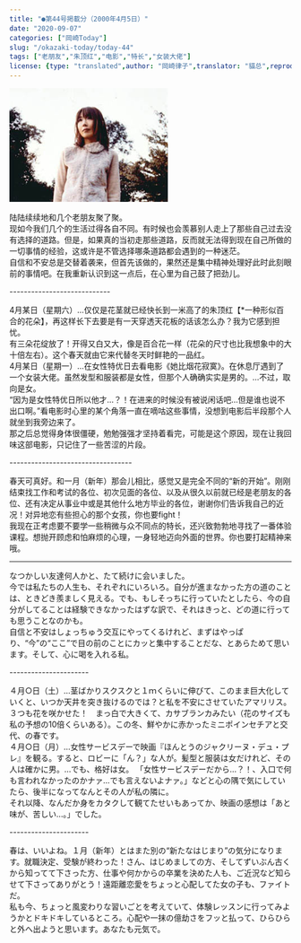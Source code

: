 ```yaml
---
title: "●第44号掲載分（2000年4月5日）"
date: "2020-09-07"
categories: ["岡崎Today"]
slug: "/okazaki-today/today-44"
tags: ["老朋友","朱顶红","电影","特长","女装大佬"]
license: {type: "translated",author: "岡崎律子",translator: "貓总",reproduced-url: "http://www.ne.jp/asahi/okazaki/book/today/today44.html",reproduced-website: "岡崎律子Book"}
---
```


[![](./images/mer-ph1.jpg)](./images/mer-ph1.jpg)


陆陆续续地和几个老朋友聚了聚。  
现如今我们几个的生活过得各自不同。有时候也会羡慕别人走上了那些自己过去没有选择的道路。但是，如果真的当初走那些道路，反而就无法得到现在自己所做的一切事情的经验，这或许是不管选择哪条道路都会遇到的一种迷茫。   
自信和不安总是交替着袭来，但首先该做的，果然还是集中精神处理好此时此刻眼前的事情吧。在我重新认识到这一点后，在心里为自己鼓了把劲儿。  

\----------------------------

4月某日（星期六）…仅仅是花茎就已经快长到一米高了的朱顶红【*一种形似百合的花朵】，再这样长下去要是有一天穿透天花板的话该怎么办？我为它感到担忧。  
有三朵花绽放了！开得又白又大，像是百合花一样（花朵的尺寸也比我想象中的大十倍左右）。这个春天就由它来代替冬天时鲜艳的一品红。  
4月某日（星期一）…在女性特优日去看电影《她比烟花寂寞》。在休息厅遇到了一个女装大佬。虽然发型和服装都是女性，但那个人确确实实是男的。…不过，取向是女。  
“因为是女性特优日所以他才…？！在进来的时候没有被说闲话吧…但是谁也说不出口啊。”看电影时心里的某个角落一直在嘀咕这些事情，没想到电影后半段那个人就坐到我旁边来了。  
那之后总觉得身体很僵硬，勉勉强强才坚持着看完，可能是这个原因，现在让我回味这部电影，只记住了一些苦涩的片段。  

\----------------------------------

春天可真好。和一月（新年）那会儿相比，感觉又是完全不同的“新的开始”。刚刚结束找工作和考试的各位、初次见面的各位、以及从很久以前就已经是老朋友的各位、还有决定从事业中或是其他什么地方毕业的各位，谢谢你们告诉我自己的近况！对异地恋有些担心的那个女孩，你也要fight！  
我现在正考虑要不要学一些稍微与众不同点的特长，还兴致勃勃地寻找了一番体验课程。想抛开顾虑和怕麻烦的心理，一身轻地迈向外面的世界。你也要打起精神来哦。  

---

なつかしい友達何人かと、たて続けに会いました。  
今では私たちの人生も、それぞれにいろいろ。自分が進まなかった方の道のことは、ときどき羨ましく見える。でも、もしそっちに行っていたとしたら、今の自分がしてることは経験できなかったはずな訳で、それはきっと、どの道に行っても思うことなのかも。  
自信と不安はしょっちゅう交互にやってくるけれど、まずはやっぱり、“今”の“ここ”で目の前のことにカッと集中することだな、とあらためて思います。そして、心に喝を入れる私。  

\----------------------

４月○日（土）…茎ばかりスクスクと１ｍくらいに伸びて、このまま巨大化していくと、いつか天井を突き抜けるのでは？と私を不安にさせていたアマリリス。  
３つも花を咲かせた！　まっ白で大きくて、カサブランカみたい（花のサイズも私の予想の10倍くらいある）。この冬、鮮やかに赤かったミニポインセチアと交代、の春です。  
４月○日（月）…女性サービスデーで映画『ほんとうのジャクリーヌ・デュ・プレ』を観る。すると、ロビーに「ん？」な人が。髪型と服装は女だけれど、その人は確かに男。…でも、格好は女。
「女性サービスデーだから…？！、入口で何も言われなかったのかナァ…でも言えないよナァ。」などと心の隅で気にしていたら、後半になってなんとその人が私の隣に。  
それ以降、なんだか身をカタクして観てたせいもあってか、映画の感想は「あと味が、苦しい…。」でした。

\----------------------

春は、いいよね。１月（新年）とはまた別の“新たなはじまり”の気分になります。就職決定、受験が終わった！さん、はじめましての方、そしてずいぶん古くから知ってて下さった方、仕事や何かからの卒業を決めた人も、ご近況など知らせて下さってありがとう！遠距離恋愛をちょっと心配してた女の子も、ファイトだ。  
私も今、ちょっと風変わりな習いごとを考えていて、体験レッスンに行ってみようかとドキドキしているところ。心配や一抹の億劫さをフッと払って、ひらひらと外へ出ようと思います。あなたも元気で。  